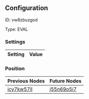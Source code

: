 # <nil>
## Configuration
ID:  vw8zbuzgod

Type: EVAL 


### Settings
| Setting | Value  |
| :------------------------ | ---------------------------------------- |
 




### Position
| Previous Nodes | Future Nodes |
| :------------- | ------------ |
| [icy7kw57ll](./icy7kw57ll.md) | [j55n69o5i7](./j55n69o5i7.md) |